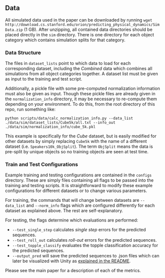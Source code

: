 ## Data

All simulated data used in the paper can be downloaded by running `wget http://download.cs.stanford.edu/orion/predicting_physical_dynamics/SimData.zip` (1 GB). After unzipping, all contained data directories should be placed directly in the `sim` directory. There is one directory for each object category which contains simulation splits for that category. 

### Data Structure
The files in `dataset_lists` point to which data to load for each corresponding dataset, including the _Combined_ data which combines all simulations from all object categories together. A dataset list must be given as input to the training and test script. 

Additionally, a pickle file with some pre-computed normalization information must also be given as input. Though these pickle files are already given in the `normalization_info` directory, it may be necessary to re-compute them depending on your environment. To do this, from the root directory of this repo, run something like:

`python scripts/data/calc_normalization_info.py --data_list ./data/sim/dataset_lists/Cube5k/all.txt --info_out ./data/sim/normalization_info/cube_5k.pkl`

This example is specifically for the _Cube_ dataset, but is easily modified for other datasets by simply replacing `Cube5k` with the name of a different dataset (i.e. `Speakers10k_ObjSplit`). The term `ObjSplit` means the data is pre-split by unique objects so no training objects are seen at test time.

### Train and Test Configurations

Example training and testing configurations are contained in the `configs` directory. These are simply files containing all flags to be passed into the training and testing scripts. It is straightforward to modify these example configurations for different datasets or to change various parameters.

For training, the commands that will change between datasets are `--data_list` and `--norm_info` flags which are configured differently for each dataset as explained above. The rest are self-explanatory.

For testing, the flags determine which evaluations are performed:
* `--test_single_step` calculates _single step_ errors for the predicted sequences.
* `--test_roll_out` calculates _roll-out_ errors for the predicted sequences.
* `--test_topple_classify` evaluates the topple classification accuracy for the predicted sequences.
* `--output_pred` will save the predicted sequences to .json files which can later be visualized with Unity as [explained in the README](https://github.com/davrempe/predicting-physical-dynamics).

Please see the main paper for a description of each of the metrics.
